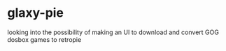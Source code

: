 # glaxy-pie

looking into the possibility of making an UI to download and convert GOG dosbox games to retropie
